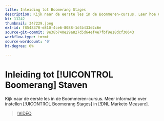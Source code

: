 ```yaml
---
title: Inleiding tot Boomerang Stages
description: Kijk naar de eerste les in de Boommeren-cursus. Leer hoe u Boemerang-fasen kunt instellen in [!DNL Marketo Measure].
kt: 11242
thumbnail: 347229.jpeg
exl-id: f8548370-e810-4ce6-8088-1d4b433e2c6e
source-git-commit: 9e38b740e29a827d5d64ef4e7fbf9e18dcf30643
workflow-type: tm+mt
source-wordcount: '0'
ht-degree: 0%

---
```


# Inleiding tot [!UICONTROL Boomerang] Staven

Kijk naar de eerste les in de Boommeren-cursus. Meer informatie over instellen [!UICONTROL Boomerang Stages] in [!DNL Marketo Measure].

>[!VIDEO](https://video.tv.adobe.com/v/347229/?quality=12&learn=on)
